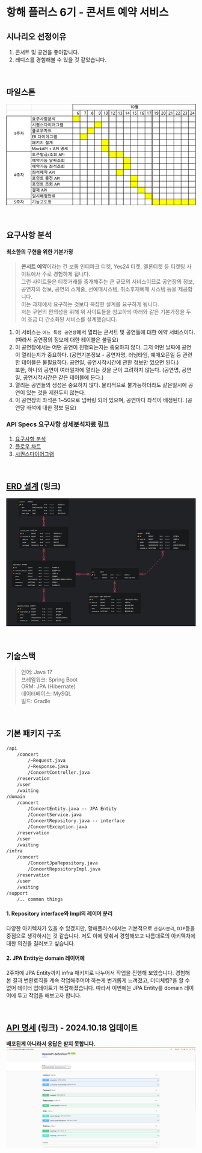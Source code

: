 # 항해 플러스 6기 - 콘서트 예약 서비스

## 시나리오 선정이유
1. 콘서트 및 공연을 좋아합니다.
2. 레디스를 경험해볼 수 있을 것 같았습니다.

<br/>

## 마일스톤
![milestone_img.png](docs/milestone_img.png)

<br/>

## 요구사항 분석
#### 최소한의 구현을 위한 기본가정
> **콘서트 예약**이라는 건 보통 인터파크 티켓, Yes24 티켓, 멜론티켓 등 티켓팅 사이트에서 주로 경험하게 됩니다.  
> 그런 사이트들은 티켓거래를 중개해주는 큰 규모의 서비스이므로 공연장의 정보, 공연자의 정보, 공연의 스케줄, 선예매시스템, 취소후재예매 시스템 등을 제공합니다.   
> 이는 과제에서 요구하는 것보다 복잡한 설계를 요구하게 됩니다.   
> 저는 구현의 편의성을 위해 위 사이트들을 참고하되 아래와 같은 기본가정을 두어 조금 더 간소화된 서비스를 설계했습니다.

1. 이 서비스는 `어느 특정 공연장`에서 열리는 콘서트 및 공연들에 대한 예약 서비스이다. (따라서 공연장의 정보에 대한 테이블은 불필요)
2. 이 공연장에서는 어떤 공연이 진행되는지는 중요하지 않다. 그저 어떤 날짜에 공연이 열리는지가 중요하다. (공연기본정보 - 공연자명, 러닝타임, 예매오픈일 등 관련한 테이블은 불필요하다. 공연일, 공연시작시간에 관한 정보만 있으면 된다.)  
또한, 하나의 공연이 여러일자에 열리는 것을 굳이 고려하지 않는다. (공연명, 공연일, 공연시작시간은 같은 테이블에 둔다.)
3. 열리는 공연들의 생성은 중요하지 않다. 물리적으로 불가능하더라도 같은일시에 공연이 있는 것을 제한두지 않는다. 
4. 이 공연장의 좌석은 1~50으로 넘버링 되어 있으며, 공연마다 좌석이 배정된다. (공연당 좌석에 대한 정보 필요)


### API Specs 요구사항 상세분석자료 링크
1. [요구사항 분석](docs/requirements.md)
2. [플로우 차트](docs/flowcharts.md)
3. [시퀀스다이어그램](docs/sequence.md)

<br/>

## [ERD 설계](docs/erd.md) (링크)
[![미리보기](docs/erd_img.png)](docs/erd.md)

<br/>

## 기술스택
> 언어: Java 17  
> 프레임워크: Spring Boot   
> ORM: JPA (Hibernate)  
> 데이터베이스: MySQL  
> 빌드: Gradle

<br/>

## 기본 패키지 구조
```
/api
    /concert
        /~Request.java
        /~Response.java
        /ConcertController.java
    /reservation
    /user
    /waiting
/domain
    /concert
        /ConcertEntity.java -- JPA Entity
        /ConcertService.java
        /ConcertRepository.java -- interface
        /ConcertException.java
    /reservation
    /user
    /waiting
/infra
    /concert
        /ConcertJpaRepository.java
        /ConcertRepositoryImpl.java
    /reservation
    /user
    /waiting
/support
    /.. common things
```

#### 1. Repository interface와 Impl의 레이어 분리
다양한 아키텍처가 있을 수 있겠지만, 항해플러스에서는 기본적으로 `관심사분리`, `DIP`등을 중점으로 생각하시는 것 같습니다. 저도 이에 맞춰서 경험해보고 나름대로의 아키텍처에 대한 의견을 길러보고 싶습니다.  
#### 2. JPA Entity는 domain 레이어에
2주차에 JPA Entity까지 infra 패키지로 나누어서 작업을 진행해 보았습니다. 경험해 본 결과 변환로직을 계속 작업해주어야 하는게 번거롭게 느껴졌고, 더티체킹?을 할 수 없어 데이터 업데이트가 복잡해졌습니다. 따라서 이번에는 JPA Entity를 domain 레이어에 두고 작업을 해보고자 합니다.

<br/>

## [API 명세](https://n-uyh.github.io/concert/dist/index.html) (링크) - 2024.10.18 업데이트
**배포된게 아니라서 응답은 받지 못합니다.**
![swagger-image.png](docs/swagger-img.png)

